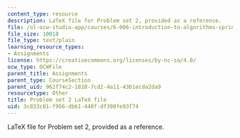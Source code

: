 ```yaml
---
content_type: resource
description: LaTeX file for Problem set 2, provided as a reference.
file: /ol-ocw-studio-app/courses/6-006-introduction-to-algorithms-spring-2008/3c833c01f956db61448fdf390fe93f74_ps2.tex
file_size: 10018
file_type: text/plain
learning_resource_types:
- Assignments
license: https://creativecommons.org/licenses/by-nc-sa/4.0/
ocw_type: OCWFile
parent_title: Assignments
parent_type: CourseSection
parent_uid: 962f74c2-1810-7cd2-4a11-4361ecda2da9
resourcetype: Other
title: Problem set 2 LaTeX file
uid: 3c833c01-f956-db61-448f-df390fe93f74
---
```

LaTeX file for Problem set 2, provided as a reference.